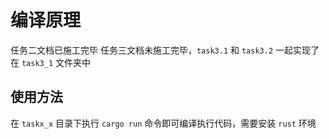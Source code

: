 # 编译原理

任务二文档已施工完毕
任务三文档未施工完毕，`task3.1` 和 `task3.2` 一起实现了在 `task3_1` 文件夹中

## 使用方法

在 `taskx_x` 目录下执行 `cargo run` 命令即可编译执行代码，需要安装 `rust` 环境
